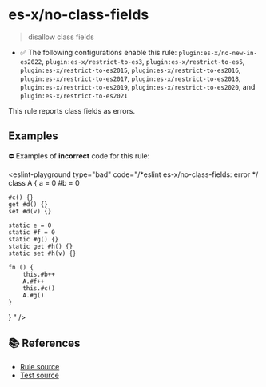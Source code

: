 # es-x/no-class-fields
> disallow class fields

- ✅ The following configurations enable this rule: `plugin:es-x/no-new-in-es2022`, `plugin:es-x/restrict-to-es3`, `plugin:es-x/restrict-to-es5`, `plugin:es-x/restrict-to-es2015`, `plugin:es-x/restrict-to-es2016`, `plugin:es-x/restrict-to-es2017`, `plugin:es-x/restrict-to-es2018`, `plugin:es-x/restrict-to-es2019`, `plugin:es-x/restrict-to-es2020`, and `plugin:es-x/restrict-to-es2021`

This rule reports class fields as errors.

## Examples

⛔ Examples of **incorrect** code for this rule:

<eslint-playground type="bad" code="/*eslint es-x/no-class-fields: error */
class A {
    a = 0
    #b = 0

    #c() {}
    get #d() {}
    set #d(v) {}

    static e = 0
    static #f = 0
    static #g() {}
    static get #h() {}
    static set #h(v) {}

    fn () {
        this.#b++
        A.#f++
        this.#c()
        A.#g()
    }
}
" />

## 📚 References

- [Rule source](https://github.com/ota-meshi/eslint-plugin-es-x/blob/master/lib/rules/no-class-fields.js)
- [Test source](https://github.com/ota-meshi/eslint-plugin-es-x/blob/master/tests/lib/rules/no-class-fields.js)

